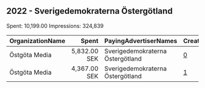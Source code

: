 ## 2022 - Sverigedemokraterna Östergötland 
Spent: 10,199.00
Impressions: 324,839

|OrganizationName|Spent|PayingAdvertiserNames|CreativeUrls|Impressions|Genders|AgeBrackets|CountryCodes|BillingAddresses|CandidateBallotInformation|
|:---|---:|:---|:---|---:|:---|:---|:---|:---|:---|
|Östgöta Media|5,832.00 SEK|Sverigedemokraterna Östergötland|[0](https://www.snap.com/political-ads/asset/3f0e04e5cb086dbbce4a8da8978db4050e03742b920522bb792d364514e9406a?mediaType=png)|182,993||18-45|sweden|"Stohagsgatan 2,Norrköping,60183,SE"||
|Östgöta Media|4,367.00 SEK|Sverigedemokraterna Östergötland|[1](https://www.snap.com/political-ads/asset/e4e8d90179049304fb6d4db10830410dbbe3c32b396ec8f9aad54955f7e86ce4?mediaType=png)|141,846||18-45|sweden|"Stohagsgatan 2,Norrköping,60183,SE"||
